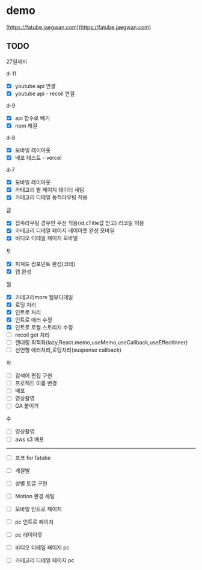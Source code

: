 # demo

[https://fatube.jaegwan.com](https://fatube.jaegwan.com)

## TODO

27일까지

d-11

-   [x] youtube api 연결
-   [x] youtube api - recoil 연결

d-9

-   [x] api 함수로 빼기
-   [x] npm 해결

d-8

-   [x] 모바일 레이아웃
-   [x] 배포 테스트 - vercel

d-7

-   [x] 모바일 레이아웃
-   [x] 카테고리 별 페이지 데이터 세팅
-   [x] 카테고리 디테일 동적라우팅 적용

금

-   [x] 접속라우팅 경우만 우선 적용(id,cTitle값 받고) 리코일 이용
-   [x] 카테고리 디테일 페이지 레이아웃 완성 모바일
-   [x] 비디오 디테일 페이지 모바일

토

-   [x] 피쳐드 컴포넌트 완성(코테)
-   [x] 탭 완성

월

-   [x] 카테고리more 웹뷰디테일
-   [x] 로딩 처리
-   [x] 인트로 처리
-   [x] 인트로 에러 수정
-   [x] 인트로 로컬 스토리지 수정
-   [ ] recoil get 처리
-   [ ] 렌더링 최적화(lazy,React.memo,useMemo,useCallback,useEffectInner)
-   [ ] 선언형 에러처리,로딩처리(suspense callback)

화

-   [ ] 검색어 편집 구현
-   [ ] 프로젝트 이름 변경
-   [ ] 배포
-   [ ] 영상촬영
-   [ ] GA 붙이기

수

-   [ ] 영상촬영
-   [ ] aws s3 배포

---

-   [ ] 포크 for fatube
-   [ ] 계절별
-   [ ] 성별 토글 구현

-   [ ] Motion 환경 세팅
-   [ ] 모바일 인트로 페이지
-   [ ] pc 인트로 페이지

-   [ ] pc 레이아웃
-   [ ] 비디오 디테일 페이지 pc
-   [ ] 카테고리 디테일 페이지 pc
